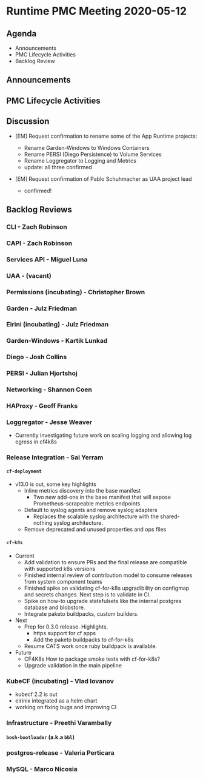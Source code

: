 # Runtime PMC Meeting 2020-05-12

## Agenda

* Announcements
* PMC Lifecycle Activities
* Backlog Review


## Announcements


## PMC Lifecycle Activities


## Discussion

- [EM] Request confirmation to rename some of the App Runtime projects:
  - Rename Garden-Windows to Windows Containers
  - Rename PERSI (Diego Persistence) to Volume Services
  - Rename Loggregator to Logging and Metrics
  - update: all three confirmed

- [EM] Request confirmation of Pablo Schuhmacher as UAA project lead
  - confirmed!


## Backlog Reviews

### CLI - Zach Robinson


### CAPI - Zach Robinson


### Services API - Miguel Luna


### UAA - (vacant)


### Permissions (incubating) - Christopher Brown


### Garden - Julz Friedman


### Eirini (incubating) - Julz Friedman


### Garden-Windows - Kartik Lunkad


### Diego - Josh Collins


### PERSI - Julian Hjortshoj


### Networking - Shannon Coen


### HAProxy - Geoff Franks


### Loggregator - Jesse Weaver
- Currently investigating future work on scaling logging and allowing log egress in cf4k8s

### Release Integration - Sai Yerram

#### `cf-deployment`
- v13.0 is out, some key highlights
  - Inline metrics discovery into the base manifest
    - Two new add-ons in the base manifest that will expose Prometheus-scrapeable metrics endpoints
  - Default to syslog agents and remove syslog adapters
    - Replaces the scalable syslog architecture with the shared-nothing syslog architecture.
  - Remove deprecated and unused properties and ops files

#### `cf-k8s`
- Current
  - Add validation to ensure PRs and the final release are compatible with supported k8s versions
  - Finished internal review of contribution model to consume releases from system component teams
  - Finished spike on validating cf-for-k8s upgradibility on configmap and secrets changes. Next step is to validate in CI.
  - Spike on how-to upgrade statefulsets like the internal postgres database and blobstore.
  - Integrate paketo buildpacks, custom builders.
- Next
  - Prep for 0.3.0 release. Highlights,
    - https support for cf apps
    - Add the paketo buildpacks to cf-for-k8s
  - Resume CATS work once ruby buildpack is available.
- Future
  - CF4K8s How to package smoke tests with cf-for-k8s?
  - Upgrade validation in the main pipeline

### KubeCF (incubating) - Vlad Iovanov

- kubecf 2.2 is out
- eirinix integrated as a helm chart
- working on fixing bugs and improving CI

### Infrastructure - Preethi Varambally

#### `bosh-bootloader` (a.k.a `bbl`)


### postgres-release - Valeria Perticara


### MySQL - Marco Nicosia
